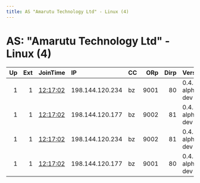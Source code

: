 ```yaml
---
title: AS "Amarutu Technology Ltd" - Linux (4)
---
```


# AS: "Amarutu Technology Ltd" - Linux (4)

|   Up |   Ext | JoinTime                                                                                            | IP              | CC   |   ORp |   Dirp | Version           | Contact                   | Nickname   |   eFamMembers |
|-----:|------:|:----------------------------------------------------------------------------------------------------|:----------------|:-----|------:|-------:|:------------------|:--------------------------|:-----------|--------------:|
|    1 |     1 | [12:17:02](https://metrics.torproject.org/rs.html#details/A5B46413709E2F7C3CBE089FD07D191F225A74F7) | 198.144.120.234 | bz   |  9001 |     80 | 0.4.4.0-alpha-dev | awffelwaffels at protonma | FeeClub    |             7 |
|    1 |     1 | [12:17:02](https://metrics.torproject.org/rs.html#details/A88CDA23354503DB05305856F83E64AB46916FE4) | 198.144.120.177 | bz   |  9002 |     81 | 0.4.4.0-alpha-dev | awffelwaffels at protonma | UBSUSB     |             7 |
|    1 |     1 | [12:17:02](https://metrics.torproject.org/rs.html#details/B359445B914F0B5F32D0019DD342C4A23DCD68C9) | 198.144.120.234 | bz   |  9002 |     81 | 0.4.4.0-alpha-dev | awffelwaffels at protonma | MrFox      |             7 |
|    1 |     1 | [12:17:02](https://metrics.torproject.org/rs.html#details/F57770B67D45090E98BCFA93FDDDDFB656040E83) | 198.144.120.177 | bz   |  9001 |     80 | 0.4.4.0-alpha-dev | awffelwaffels at protonma | TenAndTwo  |             7 |
